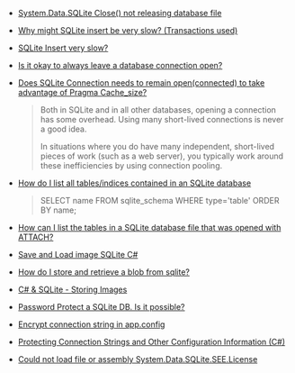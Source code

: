 * [System.Data.SQLite Close() not releasing database file](https://stackoverflow.com/questions/8511901/system-data-sqlite-close-not-releasing-database-file)

* [Why might SQLite insert be very slow? (Transactions used)](https://stackoverflow.com/questions/8339919/why-might-sqlite-insert-be-very-slow-transactions-used)

* [SQLite Insert very slow?](https://stackoverflow.com/questions/3852068/sqlite-insert-very-slow)

* [Is it okay to always leave a database connection open?](https://stackoverflow.com/questions/5474646/is-it-okay-to-always-leave-a-database-connection-open)

* [Does SQLite Connection needs to remain open(connected) to take advantage of Pragma Cache_size?](https://stackoverflow.com/questions/28577577/does-sqlite-connection-needs-to-remain-openconnected-to-take-advantage-of-prag)

  > Both in SQLite and in all other databases, opening a connection has some overhead. Using many short-lived connections is never a good idea.
  >
  > In situations where you do have many independent, short-lived pieces of work (such as a web server), you typically work around these inefficiencies by using connection pooling.

- [How do I list all tables/indices contained in an SQLite database](https://www.sqlite.org/faq.html#q7)

  > SELECT name FROM sqlite_schema
  > WHERE type='table'
  > ORDER BY name;

- [How can I list the tables in a SQLite database file that was opened with ATTACH?](https://stackoverflow.com/questions/82875/how-can-i-list-the-tables-in-a-sqlite-database-file-that-was-opened-with-attach)

- [Save and Load image SQLite C#](https://stackoverflow.com/questions/10853301/save-and-load-image-sqlite-c-sharp)

- [How do I store and retrieve a blob from sqlite?](https://stackoverflow.com/questions/625029/how-do-i-store-and-retrieve-a-blob-from-sqlite)

- [C# & SQLite - Storing Images](https://www.codeproject.com/Articles/196618/C-SQLite-Storing-Images)

- [Password Protect a SQLite DB. Is it possible?](https://stackoverflow.com/questions/1381264/password-protect-a-sqlite-db-is-it-possible)

- [Encrypt connection string in app.config](https://stackoverflow.com/questions/11637348/encrypt-connection-string-in-app-config)

- [Protecting Connection Strings and Other Configuration Information (C#)](https://learn.microsoft.com/en-us/aspnet/web-forms/overview/data-access/advanced-data-access-scenarios/protecting-connection-strings-and-other-configuration-information-cs)

- [Could not load file or assembly System.Data.SQLite.SEE.License](https://stackoverflow.com/questions/71257247/could-not-load-file-or-assembly-system-data-sqlite-see-license)

